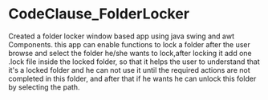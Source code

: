 # CodeClause_FolderLocker
Created a folder locker window based app using java swing and awt Components. this app can enable functions to lock a folder after the user browse and select the folder he/she wants to lock,after locking it add one .lock file inside the locked folder, so that it helps the user to understand that it's a locked folder and he can not use it until the required actions are not completed in this folder, and after that if he wants he can unlock this folder by selecting the path.
